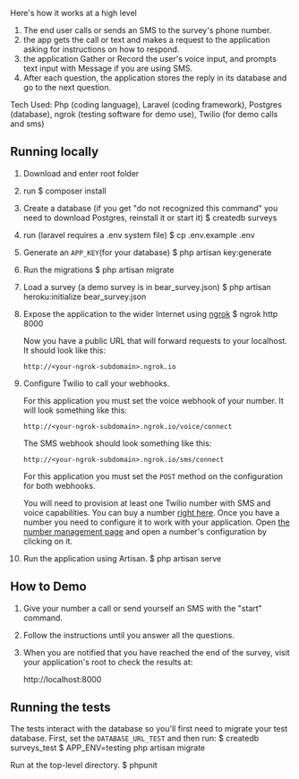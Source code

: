 Here's how it works at a high level
1. The end user calls or sends an SMS to the survey's phone number.
2. the app gets the call or text and makes a request to the application asking for instructions on how to respond.
3. the application Gather or Record the user's voice input, and prompts text input with Message if you are using SMS.
4. After each question, the application stores the reply in its database and go to the next question.

Tech Used: 
Php (coding language), 
Laravel (coding framework), 
Postgres (database),
ngrok (testing software for demo use),
Twilio (for demo calls and sms)


## Running locally

1. Download and enter root folder 

2. run
   $ composer install

3. Create a database (if you get "do not recognized this command" you need to download Postgres, reinstall it or start it)
  $ createdb surveys

4. run (laravel requires a .env system file)
   $ cp .env.example .env

5. Generate an `APP_KEY`(for your database)
   $ php artisan key:generate

6. Run the migrations
  $ php artisan migrate

7. Load a survey (a demo survey is in bear_survey.json)
  $ php artisan heroku:initialize bear_survey.json

8. Expose the application to the wider Internet using [ngrok](https://ngrok.com/)
   $ ngrok http 8000

   Now you have a public URL that will forward requests to your localhost. It should
   look like this:

   ```
   http://<your-ngrok-subdomain>.ngrok.io
   ```

1. Configure Twilio to call your webhooks.

   For this application you must set the voice webhook of your number.
   It will look something like this:

   ```
   http://<your-ngrok-subdomain>.ngrok.io/voice/connect
   ```

   The SMS webhook should look something like this:

   ```
   http://<your-ngrok-subdomain>.ngrok.io/sms/connect
   ```

   For this application you must set the `POST` method on the configuration for both webhooks.

   You will need to provision at least one Twilio number with SMS and voice capabilities.
   You can buy a number [right
   here](https://www.twilio.com/user/account/phone-numbers/search). Once you have
   a number you need to configure it to work with your application. Open
   [the number management page](https://www.twilio.com/user/account/phone-numbers/incoming)
   and open a number's configuration by clicking on it.


   

2. Run the application using Artisan.
   $ php artisan serve


## How to Demo

1. Give your number a call or send yourself an SMS with the "start" command.

1. Follow the instructions until you answer all the questions.

1. When you are notified that you have reached the end of the survey, visit your
   application's root to check the results at:

   http://localhost:8000


## Running the tests

The tests interact with the database so you'll first need to migrate
your test database. First, set the `DATABASE_URL_TEST` and then run:
$ createdb surveys_test
$ APP_ENV=testing php artisan migrate

Run at the top-level directory.
$ phpunit


